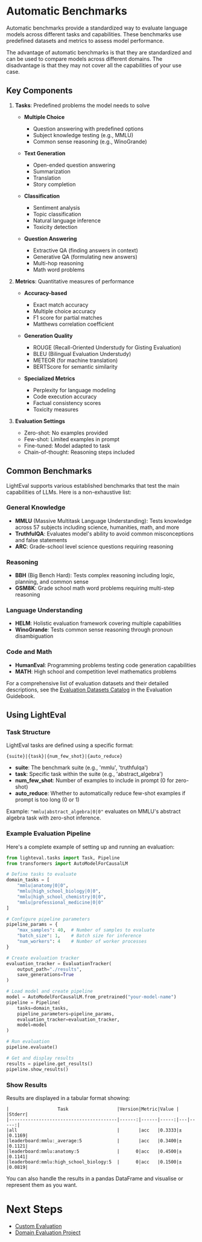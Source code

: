 # Automatic Benchmarks

Automatic benchmarks provide a standardized way to evaluate language models across different tasks and capabilities. These benchmarks use predefined datasets and metrics to assess model performance.

The advantage of automatic benchmarks is that they are standardized and can be used to compare models across different domains. The disadvantage is that they may not cover all the capabilities of your use case.

## Key Components

1. **Tasks**: Predefined problems the model needs to solve
   - **Multiple Choice**
     - Question answering with predefined options
     - Subject knowledge testing (e.g., MMLU)
     - Common sense reasoning (e.g., WinoGrande)
   
   - **Text Generation**
     - Open-ended question answering
     - Summarization
     - Translation
     - Story completion
   
   - **Classification**
     - Sentiment analysis
     - Topic classification
     - Natural language inference
     - Toxicity detection
   
   - **Question Answering**
     - Extractive QA (finding answers in context)
     - Generative QA (formulating new answers)
     - Multi-hop reasoning
     - Math word problems

2. **Metrics**: Quantitative measures of performance
   - **Accuracy-based**
     - Exact match accuracy
     - Multiple choice accuracy
     - F1 score for partial matches
     - Matthews correlation coefficient
   
   - **Generation Quality**
     - ROUGE (Recall-Oriented Understudy for Gisting Evaluation)
     - BLEU (Bilingual Evaluation Understudy)
     - METEOR (for machine translation)
     - BERTScore for semantic similarity
   
   - **Specialized Metrics**
     - Perplexity for language modeling
     - Code execution accuracy
     - Factual consistency scores
     - Toxicity measures

3. **Evaluation Settings**
   - Zero-shot: No examples provided
   - Few-shot: Limited examples in prompt
   - Fine-tuned: Model adapted to task
   - Chain-of-thought: Reasoning steps included

## Common Benchmarks

LightEval supports various established benchmarks that test the main capabilities of LLMs. Here is a non-exhaustive list:

### General Knowledge
- **MMLU** (Massive Multitask Language Understanding): Tests knowledge across 57 subjects including science, humanities, math, and more
- **TruthfulQA**: Evaluates model's ability to avoid common misconceptions and false statements
- **ARC**: Grade-school level science questions requiring reasoning

### Reasoning
- **BBH** (Big Bench Hard): Tests complex reasoning including logic, planning, and common sense
- **GSM8K**: Grade school math word problems requiring multi-step reasoning

### Language Understanding
- **HELM**: Holistic evaluation framework covering multiple capabilities
- **WinoGrande**: Tests common sense reasoning through pronoun disambiguation

### Code and Math
- **HumanEval**: Programming problems testing code generation capabilities
- **MATH**: High school and competition level mathematics problems

For a comprehensive list of evaluation datasets and their detailed descriptions, see the [Evaluation Datasets Catalog](https://github.com/huggingface/evaluation-guidebook/blob/main/contents/automated-benchmarks/some-evaluation-datasets.md) in the Evaluation Guidebook.

## Using LightEval

### Task Structure

LightEval tasks are defined using a specific format:
```
{suite}|{task}|{num_few_shot}|{auto_reduce}
```

- **suite**: The benchmark suite (e.g., 'mmlu', 'truthfulqa')
- **task**: Specific task within the suite (e.g., 'abstract_algebra')
- **num_few_shot**: Number of examples to include in prompt (0 for zero-shot)
- **auto_reduce**: Whether to automatically reduce few-shot examples if prompt is too long (0 or 1)

Example: `"mmlu|abstract_algebra|0|0"` evaluates on MMLU's abstract algebra task with zero-shot inference.

### Example Evaluation Pipeline

Here's a complete example of setting up and running an evaluation:

```python
from lighteval.tasks import Task, Pipeline
from transformers import AutoModelForCausalLM

# Define tasks to evaluate
domain_tasks = [
    "mmlu|anatomy|0|0",
    "mmlu|high_school_biology|0|0", 
    "mmlu|high_school_chemistry|0|0",
    "mmlu|professional_medicine|0|0"
]

# Configure pipeline parameters
pipeline_params = {
    "max_samples": 40,  # Number of samples to evaluate
    "batch_size": 1,    # Batch size for inference
    "num_workers": 4    # Number of worker processes
}

# Create evaluation tracker
evaluation_tracker = EvaluationTracker(
    output_path="./results",
    save_generations=True
)

# Load model and create pipeline
model = AutoModelForCausalLM.from_pretrained("your-model-name")
pipeline = Pipeline(
    tasks=domain_tasks,
    pipeline_parameters=pipeline_params,
    evaluation_tracker=evaluation_tracker,
    model=model
)

# Run evaluation
pipeline.evaluate()

# Get and display results
results = pipeline.get_results()
pipeline.show_results()
```

### Show Results

Results are displayed in a tabular format showing:
```
|                  Task                  |Version|Metric|Value |   |Stderr|
|----------------------------------------|------:|------|-----:|---|-----:|
|all                                     |       |acc   |0.3333|±  |0.1169|
|leaderboard:mmlu:_average:5             |       |acc   |0.3400|±  |0.1121|
|leaderboard:mmlu:anatomy:5              |      0|acc   |0.4500|±  |0.1141|
|leaderboard:mmlu:high_school_biology:5  |      0|acc   |0.1500|±  |0.0819|
```

You can also handle the results in a pandas DataFrame and visualise or represent them as you want.

# Next Steps

- [Custom Evaluation](./custom_evaluation.md)
- [Domain Evaluation Project](./project/README.md)